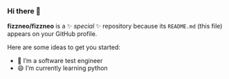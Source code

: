 ### Hi there 👋


**fizzneo/fizzneo** is a ✨ _special_ ✨ repository because its `README.md` (this file) appears on your GitHub profile.

Here are some ideas to get you started:

- 🤔 I’m a software test engineer
- 😄 I’m currently learning python
